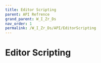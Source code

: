 ```yaml
---
title: Editor Scripting
parent: API Refrence
grand_parent: W_I_Zr_Ds
nav_order: 1
permalink: /W_I_Zr_Ds/API/EditorScripting
---
```

# Editor Scripting